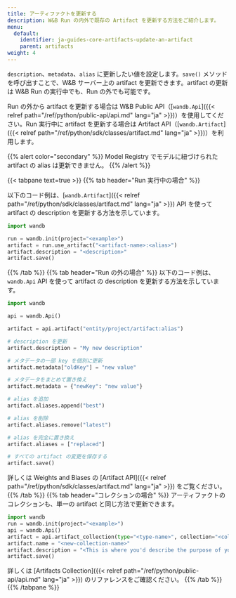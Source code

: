 ```yaml
---
title: アーティファクトを更新する
description: W&B Run の内外で既存の Artifact を更新する方法をご紹介します。
menu:
  default:
    identifier: ja-guides-core-artifacts-update-an-artifact
    parent: artifacts
weight: 4
---
```


`description`、`metadata`、`alias` に更新したい値を設定します。`save()` メソッドを呼び出すことで、W&B サーバー上の artifact を更新できます。artifact の更新は W&B Run の実行中でも、Run の外でも可能です。

Run の外から artifact を更新する場合は W&B Public API（[`wandb.Api`]({{< relref path="/ref/python/public-api/api.md" lang="ja" >}})）を使用してください。Run 実行中に artifact を更新する場合は Artifact API（[`wandb.Artifact`]({{< relref path="/ref/python/sdk/classes/artifact.md" lang="ja" >}})）を利用します。

{{% alert color="secondary" %}}
Model Registry でモデルに紐づけられた artifact の alias は更新できません。
{{% /alert %}}

{{< tabpane text=true >}}
  {{% tab header="Run 実行中の場合" %}}

以下のコード例は、[`wandb.Artifact`]({{< relref path="/ref/python/sdk/classes/artifact.md" lang="ja" >}}) API を使って artifact の description を更新する方法を示しています。

```python
import wandb

run = wandb.init(project="<example>")
artifact = run.use_artifact("<artifact-name>:<alias>")
artifact.description = "<description>"
artifact.save()
```
  {{% /tab %}}
  {{% tab header="Run の外の場合" %}}
以下のコード例は、`wandb.Api` API を使って artifact の description を更新する方法を示しています。

```python
import wandb

api = wandb.Api()

artifact = api.artifact("entity/project/artifact:alias")

# description を更新
artifact.description = "My new description"

# メタデータの一部 key を個別に更新
artifact.metadata["oldKey"] = "new value"

# メタデータをまとめて置き換え
artifact.metadata = {"newKey": "new value"}

# alias を追加
artifact.aliases.append("best")

# alias を削除
artifact.aliases.remove("latest")

# alias を完全に置き換え
artifact.aliases = ["replaced"]

# すべての artifact の変更を保存する
artifact.save()
```

詳しくは Weights and Biases の [Artifact API]({{< relref path="/ref/python/sdk/classes/artifact.md" lang="ja" >}}) をご覧ください。
  {{% /tab %}}
  {{% tab header="コレクションの場合" %}}
アーティファクトのコレクションも、単一の artifact と同じ方法で更新できます。

```python
import wandb
run = wandb.init(project="<example>")
api = wandb.Api()
artifact = api.artifact_collection(type="<type-name>", collection="<collection-name>")
artifact.name = "<new-collection-name>"
artifact.description = "<This is where you'd describe the purpose of your collection.>"
artifact.save()
```
詳しくは [Artifacts Collection]({{< relref path="/ref/python/public-api/api.md" lang="ja" >}}) のリファレンスをご確認ください。
  {{% /tab %}}
{{% /tabpane %}}